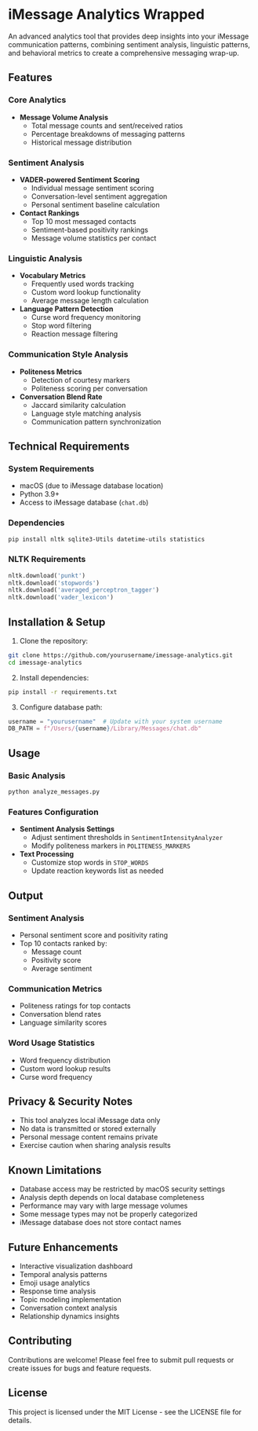 
# iMessage Analytics Wrapped

An advanced analytics tool that provides deep insights into your iMessage communication patterns, combining sentiment analysis, linguistic patterns, and behavioral metrics to create a comprehensive messaging wrap-up.

## Features

### Core Analytics
* **Message Volume Analysis**
  * Total message counts and sent/received ratios
  * Percentage breakdowns of messaging patterns
  * Historical message distribution

### Sentiment Analysis
* **VADER-powered Sentiment Scoring**
  * Individual message sentiment scoring
  * Conversation-level sentiment aggregation
  * Personal sentiment baseline calculation
* **Contact Rankings**
  * Top 10 most messaged contacts
  * Sentiment-based positivity rankings
  * Message volume statistics per contact

### Linguistic Analysis
* **Vocabulary Metrics**
  * Frequently used words tracking
  * Custom word lookup functionality
  * Average message length calculation
* **Language Pattern Detection**
  * Curse word frequency monitoring
  * Stop word filtering
  * Reaction message filtering

### Communication Style Analysis
* **Politeness Metrics**
  * Detection of courtesy markers
  * Politeness scoring per conversation
* **Conversation Blend Rate**
  * Jaccard similarity calculation
  * Language style matching analysis
  * Communication pattern synchronization

## Technical Requirements

### System Requirements
* macOS (due to iMessage database location)
* Python 3.9+
* Access to iMessage database (`chat.db`)

### Dependencies
```bash
pip install nltk sqlite3-Utils datetime-utils statistics
```

### NLTK Requirements
```python
nltk.download('punkt')
nltk.download('stopwords')
nltk.download('averaged_perceptron_tagger')
nltk.download('vader_lexicon')
```

## Installation & Setup

1. Clone the repository:
```bash
git clone https://github.com/yourusername/imessage-analytics.git
cd imessage-analytics
```

2. Install dependencies:
```bash
pip install -r requirements.txt
```

3. Configure database path:
```python
username = "yourusername"  # Update with your system username
DB_PATH = f"/Users/{username}/Library/Messages/chat.db"
```

## Usage

### Basic Analysis
```python
python analyze_messages.py
```

### Features Configuration
* **Sentiment Analysis Settings**
  * Adjust sentiment thresholds in `SentimentIntensityAnalyzer`
  * Modify politeness markers in `POLITENESS_MARKERS`
* **Text Processing**
  * Customize stop words in `STOP_WORDS`
  * Update reaction keywords list as needed

## Output

### Sentiment Analysis
* Personal sentiment score and positivity rating
* Top 10 contacts ranked by:
  * Message count
  * Positivity score
  * Average sentiment

### Communication Metrics
* Politeness ratings for top contacts
* Conversation blend rates
* Language similarity scores

### Word Usage Statistics
* Word frequency distribution
* Custom word lookup results
* Curse word frequency

## Privacy & Security Notes

* This tool analyzes local iMessage data only
* No data is transmitted or stored externally
* Personal message content remains private
* Exercise caution when sharing analysis results

## Known Limitations

* Database access may be restricted by macOS security settings
* Analysis depth depends on local database completeness
* Performance may vary with large message volumes
* Some message types may not be properly categorized
* iMessage database does not store contact names

## Future Enhancements

* Interactive visualization dashboard
* Temporal analysis patterns
* Emoji usage analytics
* Response time analysis
* Topic modeling implementation
* Conversation context analysis
* Relationship dynamics insights

## Contributing

Contributions are welcome! Please feel free to submit pull requests or create issues for bugs and feature requests.

## License

This project is licensed under the MIT License - see the LICENSE file for details.
